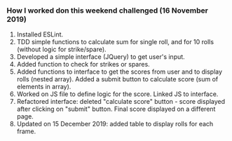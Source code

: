 
### How I worked don this weekend challenged (16 November 2019)

1. Installed ESLint.
2. TDD simple functions to calculate sum for single roll, and for 10 rolls (without logic for strike/spare).
3. Developed a simple interface (JQuery) to get user's input.
4. Added function to check for strikes or spares.
5. Added functions to interface to get the scores from user and to display rolls (nested array). Added a submit button to calculate score (sum of elements in array).
6. Worked on JS file to define logic for the score. Linked JS to interface. 
7. Refactored interface: deleted "calculate score" button - score displayed after clicking on "submit" button. Final score displayed on a different page.
8. Updated on 15 December 2019: added table to display rolls for each frame.
